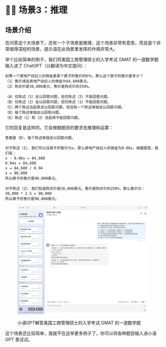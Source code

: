 # 🕵️‍♂️ 场景3：推理

## 场景介绍

在问答这个大场景下，还有一个子场景是推理，这个场景非常有意思，而且是个非常值得深挖的场景，提示语在此场景里发挥的作用非常大。

举个比较简单的例子，我们将美国工商管理硕士的入学考试 GMAT 的一道数学题输入进了 ChatGPT（以翻译为中文提问）：

```other
如果一个房地产经纪人的佣金是某个房子的售价的6％，那么这个房子的售价是多少？
（1）售价减去房地产经纪人的佣金为84,600美元。
（2）购买价是36,000美元，售价是购买价的250%。

（A）仅陈述（1）足以回答问题，但仅陈述（2）不能回答问题。
（B）仅陈述（2）足以回答问题，但仅陈述（1）不能回答问题。
（C）两个陈述合起来足以回答问题，但没有一个陈述单独足以回答问题。
（D）每个陈述单独足以回答问题。
（E）陈述（1）和（2）合起来不能回答问题。
```

它的回复是这样的，它会根据题目的要求去推理和运算：

```other
答案是（D），每个陈述单独足以回答问题。

对于陈述（1），我们可以设房子的售价为x，那么房地产经纪人的佣金为0.06x。根据题意，我们有：
x - 0.06x = 84,600
0.94x = 84,600
x = 84,600 / 0.94
x = 90,000
所以房子的售价是90,000美元。

对于陈述（2），我们知道购买价是36,000美元，售价是购买价的250%，那么售价为：
36,000 * 2.5 = 90,000
所以房子的售价是90,000美元。
```

<figure><img src="../.gitbook/assets/scene3_1.png" alt=""><figcaption><p>小语GPT解答美国工商管理硕士的入学考试 GMAT 的一道数学题</p></figcaption></figure>

这个场景还比较简单，我就不在这举更多例子了，你可以将各种题目输入进小语 GPT 里试试。
